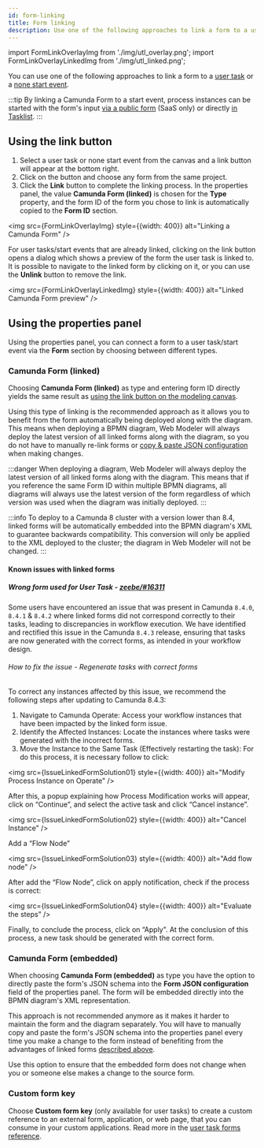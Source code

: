 ```yaml
---
id: form-linking
title: Form linking
description: Use one of the following approaches to link a form to a user task or none start event.
---
```


import FormLinkOverlayImg from './img/utl_overlay.png';
import FormLinkOverlayLinkedImg from './img/utl_linked.png';

You can use one of the following approaches to link a form to a [user task](/components/modeler/bpmn/user-tasks/user-tasks.md) or a [none start event](/components/modeler/bpmn/none-events/none-events.md#none-start-events).

:::tip
By linking a Camunda Form to a start event, process instances can be started with the form's input [via a public form](/components/modeler/web-modeler/advanced-modeling/publish-public-processes.md) (SaaS only) or directly [in Tasklist](/components/tasklist/userguide/starting-processes.md).
:::

## Using the link button

1. Select a user task or none start event from the canvas and a link button will appear at the bottom right.
2. Click on the button and choose any form from the same project.
3. Click the **Link** button to complete the linking process.
   In the properties panel, the value **Camunda Form (linked)** is chosen for the **Type** property, and the form ID of the form you chose to link is automatically copied to the **Form ID** section.

<img src={FormLinkOverlayImg} style={{width: 400}} alt="Linking a Camunda Form" />

For user tasks/start events that are already linked, clicking on the link button opens a dialog which shows a preview of the form the user task is linked to.
It is possible to navigate to the linked form by clicking on it, or you can use the **Unlink** button to remove the link.

<img src={FormLinkOverlayLinkedImg} style={{width: 400}} alt="Linked Camunda Form preview" />

## Using the properties panel

Using the properties panel, you can connect a form to a user task/start event via the **Form** section by choosing between different types.

### Camunda Form (linked)

Choosing **Camunda Form (linked)** as type and entering form ID directly yields the same result as [using the link button on the modeling canvas](#using-the-link-button).

Using this type of linking is the recommended approach as it allows you to benefit from the form automatically being deployed along with the diagram.
This means when deploying a BPMN diagram, Web Modeler will always deploy the latest version of all linked forms along with the diagram, so you do not have to manually re-link forms or [copy & paste JSON configuration](#camunda-form-embedded) when making changes.

:::danger
When deploying a diagram, Web Modeler will always deploy the latest version of all linked forms along with the diagram.
This means that if you reference the same Form ID within multiple BPMN diagrams, all diagrams will always use the latest version of the form regardless of which version was used when the diagram was initially deployed.
:::

:::info
To deploy to a Camunda 8 cluster with a version lower than 8.4, linked forms will be automatically embedded into the BPMN diagram's XML to guarantee backwards compatibility.
This conversion will only be applied to the XML deployed to the cluster; the diagram in Web Modeler will not be changed.
:::

#### Known issues with linked forms

##### Wrong form used for User Task - [zeebe/#16311](https://github.com/camunda/zeebe/issues/16311)

Some users have encountered an issue that was present in Camunda `8.4.0`, `8.4.1` & `8.4.2` where linked forms did not correspond correctly to their tasks, leading to discrepancies in workflow execution. We have identified and rectified this issue in the Camunda `8.4.3` release, ensuring that tasks are now generated with the correct forms, as intended in your workflow design.

###### How to fix the issue - Regenerate tasks with correct forms

To correct any instances affected by this issue, we recommend the following steps after updating to Camunda 8.4.3:

1. Navigate to Camunda Operate: Access your workflow instances that have been impacted by the linked form issue.
2. Identify the Affected Instances: Locate the instances where tasks were generated with the incorrect forms.
3. Move the Instance to the Same Task (Effectively restarting the task): For do this process, it is necessary follow to click:

<img src={IssueLinkedFormSolution01} style={{width: 400}} alt="Modify Process Instance on Operate" />

After this, a popup explaining how Process Modification works will appear, click on “Continue”, and select the active task and click “Cancel instance”.

<img src={IssueLinkedFormSolution02} style={{width: 400}} alt="Cancel Instance" />

Add a “Flow Node”

<img src={IssueLinkedFormSolution03} style={{width: 400}} alt="Add flow node" />

After add the “Flow Node”, click on apply notification, check if the process is correct:

<img src={IssueLinkedFormSolution04} style={{width: 400}} alt="Evaluate the steps" />

Finally, to conclude the process, click on “Apply". At the conclusion of this process, a new task should be generated with the correct form.

### Camunda Form (embedded)

When choosing **Camunda Form (embedded)** as type you have the option to directly paste the form's JSON schema into the **Form JSON configuration** field of the properties panel.
The form will be embedded directly into the BPMN diagram's XML representation.

This approach is not recommended anymore as it makes it harder to maintain the form and the diagram separately.
You will have to manually copy and paste the form's JSON schema into the properties panel every time you make a change to the form instead of benefiting from the advantages of linked forms [described above](#camunda-form-linked).

Use this option to ensure that the embedded form does not change when you or someone else makes a change to the source form.

### Custom form key

Choose **Custom form key** (only available for user tasks) to create a custom reference to an external form, application, or web page, that you can consume in your custom applications.
Read more in the [user task forms reference](/components/modeler/bpmn/user-tasks/user-tasks.md#user-task-forms).

